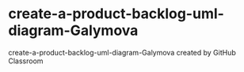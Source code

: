 # create-a-product-backlog-uml-diagram-Galymova
create-a-product-backlog-uml-diagram-Galymova created by GitHub Classroom
